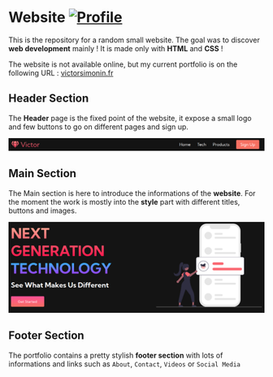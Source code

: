 # Website [![Profile][title-img]][profile]

[title-img]:https://img.shields.io/badge/-Bictole-pink
[profile]:https://github.com/bictole

This is the repository for a random small website. The goal was to discover **web development** mainly ! It is made only with **HTML** and **CSS** !

The website is not available online, but my current portfolio is on the following URL : [victorsimonin.fr](victorsimonin.fr)

## Header Section

The **Header** page is the fixed point of the website, it expose a small logo and few buttons to go on different pages and sign up.

<img src="https://github.com/Bictole/Website/blob/main/readme_images/header.png" alt="Header">


## Main Section

The Main section is here to introduce the informations of the **website**. For the moment the work is mostly into the **style** part with different titles, buttons and images.

<img src="https://github.com/Bictole/Website/blob/main/readme_images/main.png" alt="Main Section">


## Footer Section

The portfolio contains a pretty stylish **footer section** with lots of informations and links such as `About`, `Contact`, `Videos` or `Social Media`
